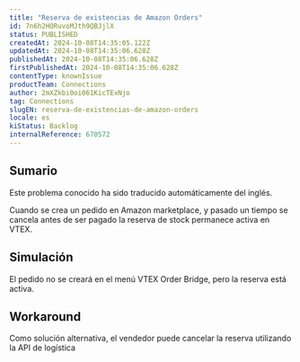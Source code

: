 ```yaml
---
title: "Reserva de existencias de Amazon Orders"
id: 7n6h2HORuvoMJth9QBJjlX
status: PUBLISHED
createdAt: 2024-10-08T14:35:05.122Z
updatedAt: 2024-10-08T14:35:06.628Z
publishedAt: 2024-10-08T14:35:06.628Z
firstPublishedAt: 2024-10-08T14:35:06.628Z
contentType: knownIssue
productTeam: Connections
author: 2mXZkbi0oi061KicTExNjo
tag: Connections
slugEN: reserva-de-existencias-de-amazon-orders
locale: es
kiStatus: Backlog
internalReference: 670572
---
```


## Sumario

<div class="alert alert-info">
  <p>Este problema conocido ha sido traducido automáticamente del inglés.</p>
</div>



Cuando se crea un pedido en Amazon marketplace, y pasado un tiempo se cancela antes de ser pagado la reserva de stock permanece activa en VTEX.


##

## Simulación



El pedido no se creará en el menú VTEX Order Bridge, pero la reserva está activa.



## Workaround


Como solución alternativa, el vendedor puede cancelar la reserva utilizando la API de logística

